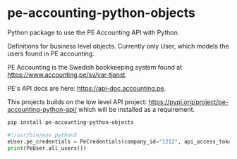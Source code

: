 # pe-accounting-python-objects

Python package to use the PE Accounting API with Python.

Definitions for business level objects. Currently only User, which models the users found in PE accounting.

PE Accounting is the Swedish bookkeeping system found at <https://www.accounting.pe/sv/var-tjanst>.  

PE's API docs are here: <https://api-doc.accounting.pe>.

This projects builds on the low level API project: <https://pypi.org/project/pe-accounting-python-api/> which will be installed as a requirement.

```sh
pip install pe-accounting-python-objects
```

```python
#!/usr/bin/env python3
eUser.pe_credentials = PeCredentials(company_id="1212", api_access_token="123asdfwer")
print(PeUser.all_users())
```
